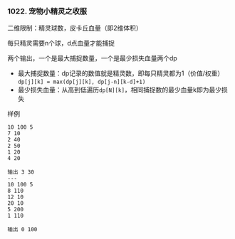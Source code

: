 ### 1022. 宠物小精灵之收服

二维限制：精灵球数，皮卡丘血量（即2维体积）

每只精灵需要n个球，d点血量才能捕捉

两个输出，一个是最大捕捉数量，一个是最少损失血量两个dp
- 最大捕捉数量：dp记录的数值就是精灵数，即每只精灵都为1（价值/权重）`dp[j][k] = max(dp[j][k], dp[j-n][k-d]+1)`
- 最少损失血量：从高到低遍历`dp[N][k]`，相同捕捉数的最少血量k即为最少损失
 
样例
```
10 100 5
7 10
2 40
2 50
1 20
4 20

输出 3 30
---
10 100 5
8 110
12 10
20 10
5 200
1 110

输出 0 100

```